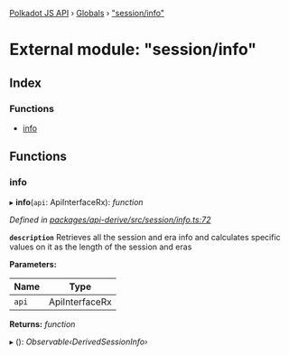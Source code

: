 [Polkadot JS API](../README.md) › [Globals](../globals.md) › ["session/info"](_session_info_.md)

# External module: "session/info"

## Index

### Functions

* [info](_session_info_.md#info)

## Functions

###  info

▸ **info**(`api`: ApiInterfaceRx): *function*

*Defined in [packages/api-derive/src/session/info.ts:72](https://github.com/polkadot-js/api/blob/921e55a82e/packages/api-derive/src/session/info.ts#L72)*

**`description`** Retrieves all the session and era info and calculates specific values on it as the length of the session and eras

**Parameters:**

Name | Type |
------ | ------ |
`api` | ApiInterfaceRx |

**Returns:** *function*

▸ (): *Observable‹DerivedSessionInfo›*
